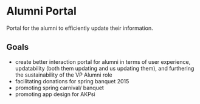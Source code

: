 Alumni Portal 
=============

Portal for the alumni to efficiently update their information.

Goals
-----
- create better interaction portal for alumni in terms of user experience, updatability (both them updating and us updating them), and furthering the sustainability of the VP Alumni role
- facilitating donations for spring banquet 2015
- promoting spring carnival/ banquet
- promoting app design for AKPsi

